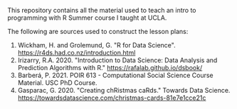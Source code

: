 This repository contains all the material used to teach an intro to programming with R Summer course I taught at UCLA.

The following are sources used to construct the lesson plans:
  1. Wickham, H. and Grolemund, G. "R for Data Science". https://r4ds.had.co.nz/introduction.html
  2. Irizarry, R.A. 2020. "Introduction to Data Science: Data Analysis and Prediction Algorithms with R." https://rafalab.github.io/dsbook/
  3. Barberá, P. 2021. POIR 613 - Computational Social Science Course Material. USC PhD Course. 
  4. Gasparac, G. 2020. "Creating chRistmas caRds." Towards Data Science. https://towardsdatascience.com/christmas-cards-81e7e1cce21c
